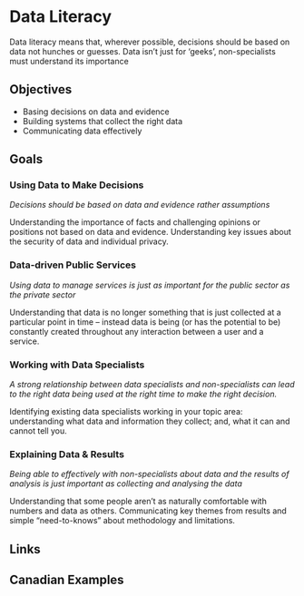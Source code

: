 # Data Literacy

Data literacy means that, wherever possible, decisions should be based on data not hunches or guesses. Data isn’t just for ‘geeks’, non-specialists must understand its importance

## Objectives

- Basing decisions on data and evidence
- Building systems that collect the right data
- Communicating data effectively

## Goals

### Using Data to Make Decisions

*Decisions should be based on data and evidence rather assumptions*

Understanding the importance of facts 
and challenging opinions or positions not 
based on data and evidence.
Understanding key issues about the 
security of data and individual privacy.

### Data-driven Public Services

*Using data to manage services is just as important for the public sector as the private sector*

Understanding that data is no longer 
something that is just collected at a 
particular point in time – instead data is 
being (or has the potential to be) 
constantly created throughout any 
interaction between a user and a service.

### Working with Data Specialists

*A strong relationship between data specialists and non-specialists can lead to the right data being used at the right time to make the right decision.*

Identifying existing data specialists 
working in your topic area: understanding 
what data and information they collect; 
and, what it can and cannot tell you.

### Explaining Data & Results

*Being able to effectively with non-specialists about data and the results of analysis is just important as collecting and analysing the data*

Understanding that some people aren’t as 
naturally comfortable with numbers and 
data as others. Communicating key 
themes from results and simple “need-to-knows” about methodology and 
limitations.

## Links

## Canadian Examples
